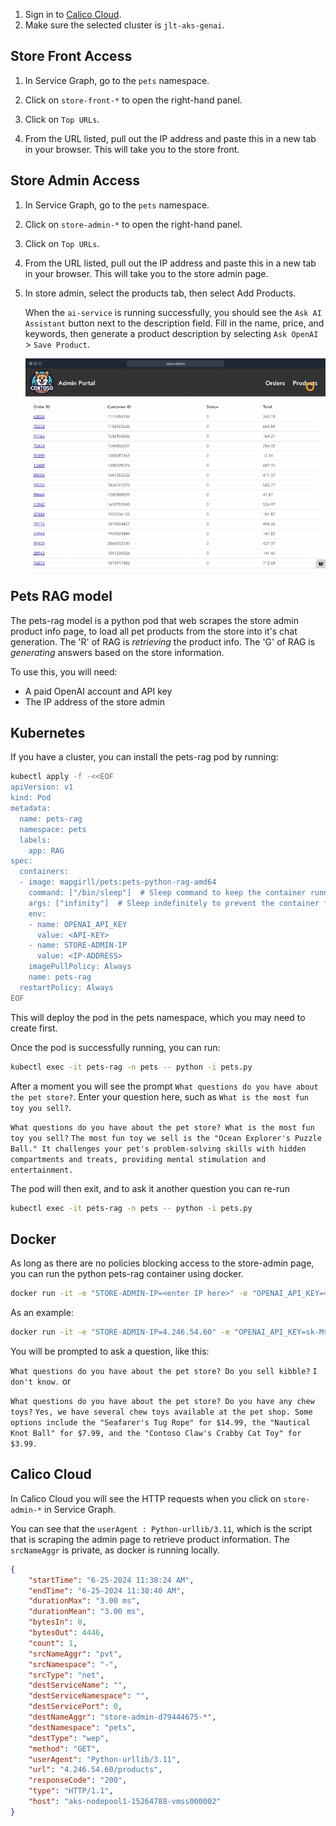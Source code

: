 1. Sign in to [Calico Cloud](https://www.calicocloud.io/home).
2. Make sure the selected cluster is `jlt-aks-genai`.

## Store Front Access
1. In Service Graph, go to the `pets` namespace.

2. Click on `store-front-*` to open the right-hand panel.

3. Click on `Top URLs`.

4. From the URL listed, pull out the IP address and paste this in a new tab in your browser.
   This will take you to the store front.

## Store Admin Access
1. In Service Graph, go to the `pets` namespace.

2. Click on `store-admin-*` to open the right-hand panel.

3. Click on `Top URLs`.

4. From the URL listed, pull out the IP address and paste this in a new tab in your browser.
   This will take you to the store admin page.

5. In store admin, select the products tab, then select Add Products.

   When the `ai-service` is running successfully, you should see the `Ask AI Assistant` button next to the description field.
   Fill in the name, price, and keywords, then generate a product description by selecting `Ask OpenAI` > `Save Product`.

   ![Generate product description](../assets/img/store-admin.gif)


## Pets RAG model

The pets-rag model is a python pod that web scrapes the store admin product info page, to load all pet products from the store into it's chat generation.
The 'R' of RAG is _retrieving_ the product info.
The 'G' of RAG is _generating_ answers based on the store information.

To use this, you will need:
* A paid OpenAI account and API key
* The IP address of the store admin


## Kubernetes
If you have a cluster, you can install the pets-rag pod by running:

``` bash
kubectl apply -f -<<EOF
apiVersion: v1
kind: Pod
metadata:
  name: pets-rag
  namespace: pets
  labels:
    app: RAG
spec:
  containers:
  - image: mapgirll/pets:pets-python-rag-amd64
    command: ["/bin/sleep"]  # Sleep command to keep the container running
    args: ["infinity"]  # Sleep indefinitely to prevent the container from exiting
    env:
    - name: OPENAI_API_KEY
      value: <API-KEY>
    - name: STORE-ADMIN-IP
      value: <IP-ADDRESS>
    imagePullPolicy: Always
    name: pets-rag
  restartPolicy: Always
EOF
```

This will deploy the pod in the pets namespace, which you may need to create first.

Once the pod is successfully running, you can run:

```bash
kubectl exec -it pets-rag -n pets -- python -i pets.py 
```

After a moment you will see the prompt `What questions do you have about the pet store?`.
Enter your question here, such as `What is the most fun toy you sell?`.

`What questions do you have about the pet store? What is the most fun toy you sell?`
`The most fun toy we sell is the "Ocean Explorer's Puzzle Ball." It challenges your pet's problem-solving skills with hidden compartments and treats, providing mental stimulation and entertainment.`

The pod will then exit, and to ask it another question you can re-run
```bash
kubectl exec -it pets-rag -n pets -- python -i pets.py 
```

## Docker

As long as there are no policies blocking access to the store-admin page, you can run the python pets-rag container using docker.

```bash
docker run -it -e "STORE-ADMIN-IP=<enter IP here>" -e "OPENAI_API_KEY=<paid API key here>" mapgirll/pets:pets-python-rag
```
As an example:
```bash
docker run -it -e "STORE-ADMIN-IP=4.246.54.60" -e "OPENAI_API_KEY=sk-MspeYY...aKWPok" mapgirll/pets:pets-python-rag
```
You will be prompted to ask a question, like this:

`What questions do you have about the pet store? Do you sell kibble?`
`I don't know.`
 or 

`What questions do you have about the pet store? Do you have any chew toys?`
`Yes, we have several chew toys available at the pet shop. Some options include the "Seafarer's Tug Rope" for $14.99, the "Nautical Knot Ball" for $7.99, and the "Contoso Claw's Crabby Cat Toy" for $3.99.`


## Calico Cloud

In Calico Cloud you will see the HTTP requests when you click on `store-admin-*` in Service Graph.

You can see that the `userAgent : Python-urllib/3.11`, which is the script that is scraping the admin page to retrieve product information.
The `srcNameAggr` is private, as docker is running locally.

```json
{
    "startTime": "6-25-2024 11:38:24 AM",
    "endTime": "6-25-2024 11:38:40 AM",
    "durationMax": "3.00 ms",
    "durationMean": "3.00 ms",
    "bytesIn": 0,
    "bytesOut": 4446,
    "count": 1,
    "srcNameAggr": "pvt",
    "srcNamespace": "-",
    "srcType": "net",
    "destServiceName": "",
    "destServiceNamespace": "",
    "destServicePort": 0,
    "destNameAggr": "store-admin-d79444675-*",
    "destNamespace": "pets",
    "destType": "wep",
    "method": "GET",
    "userAgent": "Python-urllib/3.11",
    "url": "4.246.54.60/products",
    "responseCode": "200",
    "type": "HTTP/1.1",
    "host": "aks-nodepool1-15264788-vmss000002"
}
```